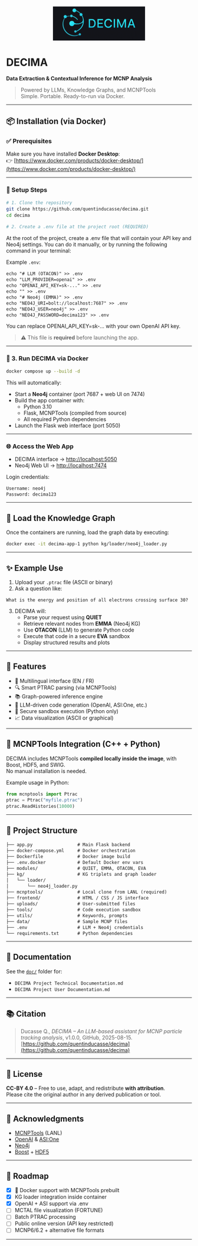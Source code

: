 <p align="center">
  <img src="decima_logo.png" width="250"/>
</p>

# DECIMA
**Data Extraction & Contextual Inference for MCNP Analysis**

> Powered by LLMs, Knowledge Graphs, and MCNPTools  
> Simple. Portable. Ready-to-run via Docker.

---

## 📦 Installation (via Docker)

### ✅ Prerequisites

Make sure you have installed **Docker Desktop**:  
👉 [https://www.docker.com/products/docker-desktop/](https://www.docker.com/products/docker-desktop/)

---

### 🚀 Setup Steps

```bash
# 1. Clone the repository
git clone https://github.com/quentinducasse/decima.git
cd decima
```

```bash
# 2. Create a .env file at the project root (REQUIRED)
```
At the root of the project, create a .env file that will contain your API key and Neo4j settings.
You can do it manually, or by running the following command in your terminal:

Example `.env`:
```env
echo "# LLM (OTACON)" >> .env
echo "LLM_PROVIDER=openai" >> .env
echo "OPENAI_API_KEY=sk-..." >> .env
echo "" >> .env
echo "# Neo4j (EMMA)" >> .env
echo "NEO4J_URI=bolt://localhost:7687" >> .env
echo "NEO4J_USER=neo4j" >> .env
echo "NEO4J_PASSWORD=decima123" >> .env
```
You can replace OPENAI_API_KEY=sk-... with your own OpenAI API key.

> ⚠️ This file is **required** before launching the app.

---

### 🐳 3. Run DECIMA via Docker

```bash
docker compose up --build -d
```

This will automatically:
- Start a **Neo4j** container (port 7687 + web UI on 7474)
- Build the app container with:
  - Python 3.10
  - Flask, MCNPTools (compiled from source)
  - All required Python dependencies
- Launch the Flask web interface (port 5050)

---

### 🌐 Access the Web App

- DECIMA interface → [http://localhost:5050](http://localhost:5050)
- Neo4j Web UI → [http://localhost:7474](http://localhost:7474)

Login credentials:
```
Username: neo4j
Password: decima123
```

---

## 🧠 Load the Knowledge Graph

Once the containers are running, load the graph data by executing:

```bash
docker exec -it decima-app-1 python kg/loader/neo4j_loader.py
```

---

## ✨ Example Use

1. Upload your `.ptrac` file (ASCII or binary)
2. Ask a question like:

```text
What is the energy and position of all electrons crossing surface 30?
```

3. DECIMA will:
   - Parse your request using **QUIET**
   - Retrieve relevant nodes from **EMMA** (Neo4j KG)
   - Use **OTACON** (LLM) to generate Python code
   - Execute that code in a secure **EVA** sandbox
   - Display structured results and plots

---

## 🧠 Features

- 💬 Multilingual interface (EN / FR)
- 🔍 Smart PTRAC parsing (via MCNPTools)
- 📚 Graph-powered inference engine
- 🤖 LLM-driven code generation (OpenAI, ASI:One, etc.)
- 🔐 Secure sandbox execution (Python only)
- 📈 Data visualization (ASCII or graphical)

---

## 🧰 MCNPTools Integration (C++ + Python)

DECIMA includes MCNPTools **compiled locally inside the image**, with Boost, HDF5, and SWIG.  
No manual installation is needed.

Example usage in Python:

```python
from mcnptools import Ptrac
ptrac = Ptrac("myfile.ptrac")
ptrac.ReadHistories(10000)
```

---

## 📁 Project Structure

```
├── app.py                 # Main Flask backend
├── docker-compose.yml     # Docker orchestration
├── Dockerfile             # Docker image build
├── .env.docker            # Default Docker env vars
├── modules/               # QUIET, EMMA, OTACON, EVA
├── kg/                    # KG triplets and graph loader
│   └── loader/
│       └── neo4j_loader.py
├── mcnptools/             # Local clone from LANL (required)
├── frontend/              # HTML / CSS / JS interface
├── uploads/               # User-submitted files
├── tools/                 # Code execution sandbox
├── utils/                 # Keywords, prompts
├── data/                  # Sample MCNP files
├── .env                   # LLM + Neo4j credentials
└── requirements.txt       # Python dependencies
```

---

## 📖 Documentation

See the [`doc/`](doc/) folder for:

- `DECIMA Project Technical Documentation.md`
- `DECIMA Project User Documentation.md`

---

## 📚 Citation

> Ducasse Q., *DECIMA – An LLM-based assistant for MCNP particle tracking analysis*, v1.0.0, GitHub, 2025-08-15.  
> [https://github.com/quentinducasse/decima](https://github.com/quentinducasse/decima)

---

## 🔖 License

**CC-BY 4.0** – Free to use, adapt, and redistribute **with attribution**.  
Please cite the original author in any derived publication or tool.

---

## 🤝 Acknowledgments

- [MCNPTools](https://github.com/lanl/mcnptools) (LANL)
- [OpenAI](https://openai.com/) & [ASI:One](https://asi.one/)
- [Neo4j](https://neo4j.com/)
- [Boost](https://www.boost.org/) + [HDF5](https://portal.hdfgroup.org/display/support)

---

## 🧭 Roadmap

- [x] 🐳 Docker support with MCNPTools prebuilt
- [x] KG loader integration inside container
- [x] OpenAI + ASI support via .env
- [ ] MCTAL file visualization (FORTUNE)
- [ ] Batch PTRAC processing
- [ ] Public online version (API key restricted)
- [ ] MCNP6/6.2 + alternative file formats

---